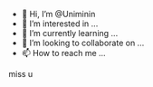 - 👋 Hi, I’m @Uniminin
- 👀 I’m interested in ...
- 🌱 I’m currently learning ...
- 💞️ I’m looking to collaborate on ...
- 📫 How to reach me ...

<!---
Uniminin/Uniminin is a ✨ special ✨ repository because its `README.md` (this file) appears on your GitHub profile.
You can click the Preview link to take a look at your changes.
--->
miss u
